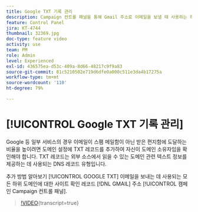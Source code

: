 ```yaml
---
title: Google TXT 기록 관리
description: Campaign 컨트롤 패널을 통해 Gmail 주소로 이메일을 보낼 때 사용하는 하위 도메인에 Google TXT 사이트 확인 기록을 추가하는 방법을 알아봅니다.
feature: Control Panel
jira: KT-4744
thumbnail: 32369.jpg
doc-type: feature video
activity: use
team: PM
role: Admin
level: Experienced
exl-id: 436575ea-d53c-409a-8d66-48217c9f9a83
source-git-commit: 81c5210502e719d6dfe0a000c511e3da4b17275a
workflow-type: tm+mt
source-wordcount: '110'
ht-degree: 79%

---
```


# [!UICONTROL Google TXT 기록 관리]

Google 등 일부 서비스의 경우 이메일이 스팸 메일함이 아닌 받은 편지함에 도달하는 비율을 높이려면 도메인 설정에 TXT 레코드를 추가하여 자신이 도메인 소유자임을 확인해야 합니다. TXT 레코드는 외부 소스에서 읽을 수 있는 도메인 관련 텍스트 정보를 제공하는 데 사용되는 DNS 레코드 유형입니다.

추가 방법 알아보기 [!UICONTROL GOOGLE TXT] 이메일을 보내는 데 사용되는 모든 하위 도메인에 대한 사이트 확인 레코드 [!DNL GMAIL] 주소 [!UICONTROL 캠페인 Campaign 컨트롤 패널].

>[!VIDEO](https://video.tv.adobe.com/v/32369?learn=on){transcript=true}
